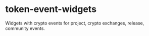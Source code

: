 # token-event-widgets
Widgets with crypto events for project, crypto exchanges, release, community events.
